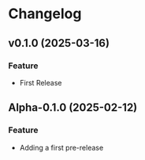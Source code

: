 # Changelog

## v0.1.0 (2025-03-16)

### Feature
- First Release

## Alpha-0.1.0 (2025-02-12)

### Feature
- Adding a first pre-release
